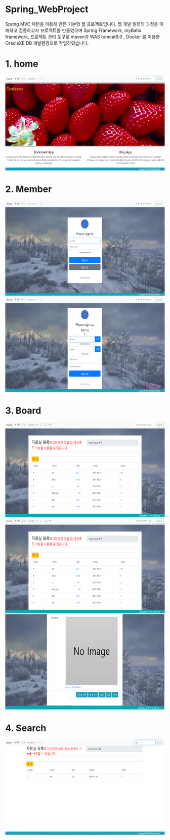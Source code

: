 # Spring_WebProject
<p>
Spring MVC 패턴을 이용해 만든 기본형 웹 프로젝트입니다. 웹 개발 일련의 과정을 이해하고 검증하고자 프로젝트를 만들었으며 Spring Framework, myBatis framework, 프로젝트 관리 도구로 maven과 WAS tomcat9.0 ,  Docker 를 이용한 OracleXE DB 개발환경으로 작업하였습니다. 
</p>
<h1>1. home</h1>
<img width="600" height="300" src="https://raw.githubusercontent.com/Seung-ws/Spring_WebProject/master/home/Eun/Preview/1.png">
<h1>2. Member</h1>
<img width="600" height="300" src="https://raw.githubusercontent.com/Seung-ws/Spring_WebProject/master/home/Eun/Preview/2.png">
<img width="600" height="300" src="https://raw.githubusercontent.com/Seung-ws/Spring_WebProject/master/home/Eun/Preview/3.png">
<h1>3. Board</h1>
<img width="600" height="300" src="https://raw.githubusercontent.com/Seung-ws/Spring_WebProject/master/home/Eun/Preview/4.png">
<img width="600" height="300" src="https://raw.githubusercontent.com/Seung-ws/Spring_WebProject/master/home/Eun/Preview/5.png">
<img width="600" height="300" src="https://raw.githubusercontent.com/Seung-ws/Spring_WebProject/master/home/Eun/Preview/6.png">
<h1>4. Search</h1>
<img width="600" height="300" src="https://raw.githubusercontent.com/Seung-ws/Spring_WebProject/master/home/Eun/Preview/7.png">


